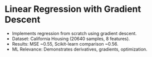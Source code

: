 # Linear Regression with Gradient Descent
- Implements regression from scratch using gradient descent.
- Dataset: California Housing (20640 samples, 8 features).
- Results: MSE ~0.55, Scikit-learn comparison ~0.56.
- ML Relevance: Demonstrates derivatives, gradients, optimization.